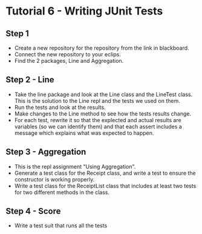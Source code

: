 # Tutorial 6 - Writing JUnit Tests

## Step 1

* Create a new repository for the repository from the link in blackboard.
* Connect the new repository to your eclips.
* Find the 2 packages, Line and Aggregation.

## Step 2 - Line

* Take the line package and look at the Line class and the LineTest class. This is the solution to the Line repl and the tests we used on them.
* Run the tests and look at the results. 
* Make changes to the Line method to see how the tests results change.
* For each test, rewrite it so that the explected and actual results are variables (so we can identify them) and that each assert includes a message which explains what was expected to happen.

## Step 3 - Aggregation

* This is the repl assignment "Using Aggregation".
* Generate a test class for the Receipt class, and write a test to ensure the constructor is working properly.
* Write a test class for the ReceiptList class that includes at least two tests for two different methods in the class. 
 
## Step 4 - Score

* Write a test suit that runs all the tests
